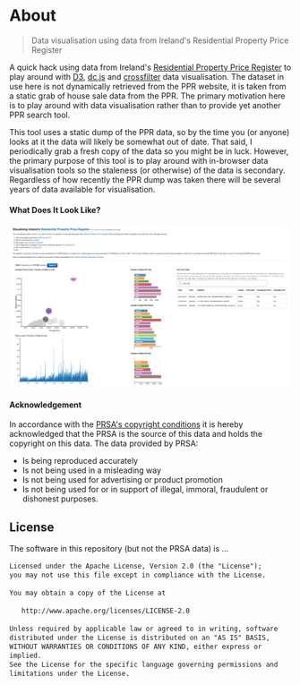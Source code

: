 About
======

> Data visualisation using data from Ireland's Residential Property Price Register

A quick hack using data from Ireland's [Residential Property Price Register](https://www.propertypriceregister.ie/website/npsra/pprweb.nsf/page/ppr-home-en) to play around with [D3](http://d3js.org), [dc.js](http://nickqizhu.github.io/dc.js/) and [crossfilter](http://square.github.io/crossfilter/) data visualisation. The dataset in use here is not dynamically retrieved from the PPR website, it is taken from a static grab of house sale data from the PPR. The primary motivation here is to play around with data visualisation rather than to provide yet another PPR search tool.

This tool uses a static dump of the PPR data, so by the time you (or anyone) looks at it the data will likely be somewhat out of date. That said, I periodically grab a fresh copy of the data so you might be in luck. However, the primary purpose of this tool is to play around with  in-browser data visualisation tools so the staleness (or otherwise) of the data is secondary. Regardless of how recently the PPR dump was taken there will be several years of data available for visualisation.

#### What Does It Look Like?

<img src="display.png" alt="Homepage"/>

#### Acknowledgement

In accordance with the [PRSA's copyright conditions](http://www.psr.ie/website/npsra/npsraweb.nsf/page/copyright-en) it is hereby acknowledged that the PRSA is the source of this data and holds the copyright on this data. The data provided by PRSA:

* Is being reproduced accurately
* Is not being used in a misleading way
* Is not being used for advertising or product promotion
* Is not being used for or in support of illegal, immoral, fraudulent or dishonest purposes. 

License
-------

The software in this repository (but not the PRSA data) is ...
 
    Licensed under the Apache License, Version 2.0 (the "License");
    you may not use this file except in compliance with the License.
    
    You may obtain a copy of the License at

       http://www.apache.org/licenses/LICENSE-2.0

    Unless required by applicable law or agreed to in writing, software
    distributed under the License is distributed on an "AS IS" BASIS,
    WITHOUT WARRANTIES OR CONDITIONS OF ANY KIND, either express or implied.
    See the License for the specific language governing permissions and
    limitations under the License.